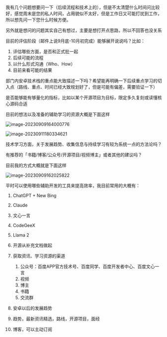 我有几个问题想要问一下（后续流程和技术上的），但是不太清楚什么时间问比较好，感觉周末是您的私人时间，占用貌似不太好，但是工作日又可能打扰到工作，所以想先问一下您什么时候方便。

另外就是想问的问题其实自己有想过，主要是想打开点思路，所以不回答也没关系



目前的评估阶段（邮件上说9月底-10月初完成）能够展开说说吗？比如：

1. 评估哪些方面，是否和正式批一起
2. 后续可能的流程
3. 以什么形式沟通（Who、How）
4. 目前来看可能的结果



部门内安卓技术栈的重点能大致描述一下吗？希望能再明确一下后续重点学习的切入点（路线、重点、时间已经大致规划好了，但是可能有偏差，需要验证一下）

是否能够能有够量化的指标，比如以某个开源项目为目标，限定多久复刻或读懂核心源码合适

目前的想法以及准备的辅助学习的资源大概是下面这样

![image-20230909164000776](../../../../../../../../Users/gzw/AppData/Roaming/Typora/typora-user-images/image-20230909164000776.png)

![image-20230911180334621](../../../../../../../../Users/gzw/AppData/Roaming/Typora/typora-user-images/image-20230911180334621.png)



技术学习方面，关于发展趋势、收集信息与持续学习有较为系统一点的方法论吗？

有推荐的「书籍/博客/公众号/开源项目/视频博主」或者其他的建议吗？

目前我的方式大概就是下面这样

![image-20230909162025822](../../../../../../../../Users/gzw/AppData/Roaming/Typora/typora-user-images/image-20230909162025822.png)



平时可以使用哪些辅助开发的工具来提高效率，我目前常用的大概有：

1. ChatGPT + New Bing
2. Claude
3. 文心一言
4. CodeGeeX
5. Llama 2





1. 开源从补充文档做起
2. 获取资讯、学习资源的渠道
   1. 公众号：百度APP官方技术号、百度同学、百度开发者中心、百度文心一言
   2. 视频
   3. 博主
   4. 书籍
   5. 交流群
3. 安卓以后的发展趋势
4. 趋势，最新资讯精选，路线，开源项目，面经
5. 博客，可以主动订阅

